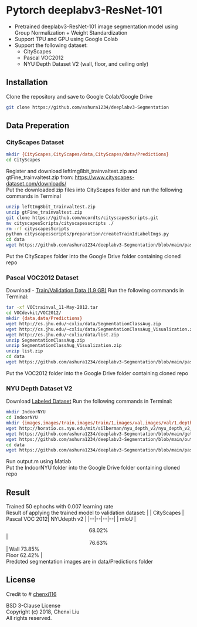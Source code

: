 
# Pytorch deeplabv3-ResNet-101

 - Pretrained deeplabv3-ResNet-101 image segmentation model using Group Normalization + Weight Standardization
 - Support TPU and GPU using Google Colab
 - Support the following dataset:
	 - CityScapes
	 - Pascal VOC2012
	 - NYU Depth Dataset V2 (wall, floor, and ceiling only)

## Installation

Clone the repository and save to Google Colab/Google Drive

```bash
git clone https://github.com/ashura1234/deeplabv3-Segmentation
```
## Data Preperation

### CityScapes Dataset
```bash
mkdir {CityScapes,CityScapes/data,CityScapes/data/Predictions}
cd CityScapes
```
Register and download leftImg8bit_trainvaltest.zip and gtFine_trainvaltest.zip from:
https://www.cityscapes-dataset.com/downloads/ \
Put the downloaded zip files into CityScapes folder and run the following commands in Terminal
```bash
unzip leftImg8bit_trainvaltest.zip
unzip gtFine_trainvaltest.zip
git clone https://github.com/mcordts/cityscapesScripts.git
mv cityscapesScripts/cityscapesscripts ./
rm -rf cityscapesScripts
python cityscapesscripts/preparation/createTrainIdLabelImgs.py
cd data
wget https://github.com/ashura1234/deeplabv3-Segmentation/blob/main/pascal_seg_colormap.mat?raw=true
```
Put the CityScapes folder into the Google Drive folder containing cloned repo

### Pascal VOC2012 Dataset

Download -   [Train/Validation Data (1.9 GB)](http://pjreddie.com/media/files/VOCtrainval_11-May-2012.tar)
Run the following commands in Terminal:
```bash
tar -xf VOCtrainval_11-May-2012.tar
cd VOCdevkit/VOC2012/
mkdir {data,data/Predictions}
wget http://cs.jhu.edu/~cxliu/data/SegmentationClassAug.zip
wget http://cs.jhu.edu/~cxliu/data/SegmentationClassAug_Visualization.zip
wget http://cs.jhu.edu/~cxliu/data/list.zip
unzip SegmentationClassAug.zip
unzip SegmentationClassAug_Visualization.zip
unzip list.zip
cd data
wget https://github.com/ashura1234/deeplabv3-Segmentation/blob/main/pascal_seg_colormap.mat?raw=true
```
Put the VOC2012 folder into the Google Drive folder containing cloned repo


### NYU Depth Dataset V2

Download [Labeled Dataset](https://cs.nyu.edu/~silberman/datasets/nyu_depth_v2.html)
Run the following commands in Terminal:
```bash
mkdir IndoorNYU
cd IndoorNYU
mkdir {images,images/train,images/train/1,images/val,images/val/1,depths,labels,target,target/train,target/train/1,target/val,target/val/1,data,data/Predictions}
wget http://horatio.cs.nyu.edu/mit/silberman/nyu_depth_v2/nyu_depth_v2_labeled.mat
wget https://github.com/ashura1234/deeplabv3-Segmentation/blob/main/get_instance_masks.m?raw=true
wget https://github.com/ashura1234/deeplabv3-Segmentation/blob/main/output.m?raw=true
cd data
wget https://github.com/ashura1234/deeplabv3-Segmentation/blob/main/pascal_seg_colormap.mat?raw=true
```
Run output.m using Matlab\
Put the IndoorNYU folder into the Google Drive folder containing cloned repo

## Result
Trained 50 ephochs with 0.007 learning rate\
Result of applying the trained model to validation dataset:
|  | CityScapes | Pascal VOC 2012| NYUdepth v2 |
|--|--|--|--|
| mIoU | <center>68.02%</center> | <center>76.63%</center> | Wall 73.85%<br>Floor 62.42% |\
Predcted segmentation images are in data/Predictions folder

## License
Credit to # [chenxi116](https://github.com/chenxi116)

BSD 3-Clause License\
Copyright (c) 2018, Chenxi Liu\
All rights reserved.
<!--stackedit_data:
eyJoaXN0b3J5IjpbLTExNDgyNTM3MTZdfQ==
-->